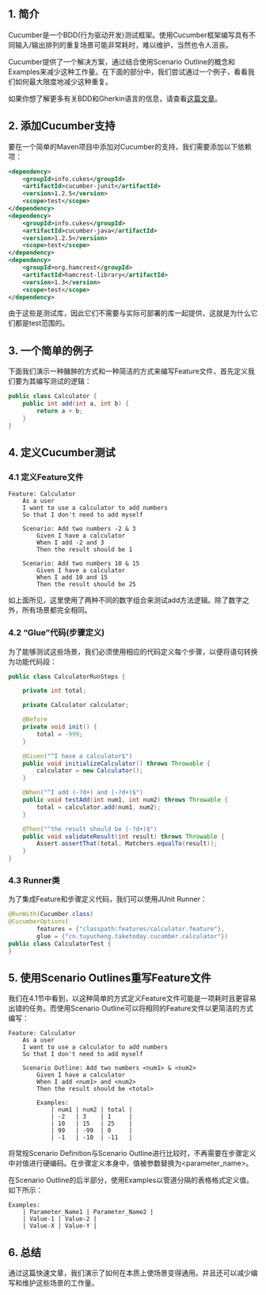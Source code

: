 ## 1. 简介

Cucumber是一个BDD(行为驱动开发)测试框架。使用Cucumber框架编写具有不同输入/输出排列的重复场景可能非常耗时，难以维护，当然也令人沮丧。

Cucumber提供了一个解决方案，通过结合使用Scenario Outline的概念和Examples来减少这种工作量。在下面的部分中，我们尝试通过一个例子，看看我们如何最大限度地减少这种重复。

如果你想了解更多有关BDD和Gherkin语言的信息，请查看[这篇文章]()。

## 2. 添加Cucumber支持

要在一个简单的Maven项目中添加对Cucumber的支持，我们需要添加以下依赖项：

```xml
<dependency>
    <groupId>info.cukes</groupId>
    <artifactId>cucumber-junit</artifactId>
    <version>1.2.5</version>
    <scope>test</scope>
</dependency>
<dependency>
    <groupId>info.cukes</groupId>
    <artifactId>cucumber-java</artifactId>
    <version>1.2.5</version>
    <scope>test</scope>
</dependency>
<dependency>
    <groupId>org.hamcrest</groupId>
    <artifactId>hamcrest-library</artifactId>
    <version>1.3</version>
    <scope>test</scope>
</dependency>
```

由于这些是测试库，因此它们不需要与实际可部署的库一起提供，这就是为什么它们都是test范围的。

## 3. 一个简单的例子

下面我们演示一种臃肿的方式和一种简洁的方式来编写Feature文件，首先定义我们要为其编写测试的逻辑：

```java
public class Calculator {
    public int add(int a, int b) {
        return a + b;
    }
}
```

## 4. 定义Cucumber测试

### 4.1 定义Feature文件

```gherkin
Feature: Calculator
    As a user
    I want to use a calculator to add numbers
    So that I don't need to add myself

    Scenario: Add two numbers -2 & 3
        Given I have a calculator
        When I add -2 and 3
        Then the result should be 1

    Scenario: Add two numbers 10 & 15
        Given I have a calculator
        When I add 10 and 15
        Then the result should be 25
```

如上面所见，这里使用了两种不同的数字组合来测试add方法逻辑。除了数字之外，所有场景都完全相同。

### 4.2 “Glue”代码(步骤定义)

为了能够测试这些场景，我们必须使用相应的代码定义每个步骤，以便将语句转换为功能代码段：

```java
public class CalculatorRunSteps {

    private int total;

    private Calculator calculator;

    @Before
    private void init() {
        total = -999;
    }

    @Given("^I have a calculator$")
    public void initializeCalculator() throws Throwable {
        calculator = new Calculator();
    }

    @When("^I add (-?d+) and (-?d+)$")
    public void testAdd(int num1, int num2) throws Throwable {
        total = calculator.add(num1, num2);
    }

    @Then("^the result should be (-?d+)$")
    public void validateResult(int result) throws Throwable {
        Assert.assertThat(total, Matchers.equalTo(result));
    }
}
```

### 4.3 Runner类

为了集成Feature和步骤定义代码，我们可以使用JUnit Runner：

```java
@RunWith(Cucumber.class)
@CucumberOptions(
        features = {"classpath:features/calculator.feature"},
        glue = {"cn.tuyucheng.taketoday.cucumber.calculator"})
public class CalculatorTest {
}
```

## 5. 使用Scenario Outlines重写Feature文件

我们在4.1节中看到，以这种简单的方式定义Feature文件可能是一项耗时且更容易出错的任务。而使用Scenario Outline可以将相同的Feature文件以更简洁的方式编写：

```gherkin
Feature: Calculator
    As a user
    I want to use a calculator to add numbers
    So that I don't need to add myself

    Scenario Outline: Add two numbers <num1> & <num2>
        Given I have a calculator
        When I add <num1> and <num2>
        Then the result should be <total>

        Examples:
            | num1 | num2 | total |
            | -2   | 3    | 1     |
            | 10   | 15   | 25    |
            | 99   | -99  | 0     |
            | -1   | -10  | -11   |
```

将常规Scenario Definition与Scenario Outline进行比较时，不再需要在步骤定义中对值进行硬编码。在步骤定义本身中，值被参数替换为<parameter_name>。

在Scenario Outline的后半部分，使用Examples以管道分隔的表格格式定义值。如下所示：

```gherkin
Examples:
    | Parameter_Name1 | Parameter_Name2 |
    | Value-1 | Value-2 |
    | Value-X | Value-Y |
```

## 6. 总结

通过这篇快速文章，我们演示了如何在本质上使场景变得通用。并且还可以减少编写和维护这些场景的工作量。
